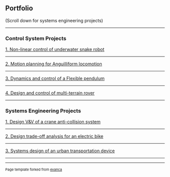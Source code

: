 ## Portfolio
(Scroll down for systems engineering projects)

---

### Control System Projects

[1. Non-linear control of underwater snake robot](/snake_sample_page)


---
[2. Motion planning for Anguilliform locomotion](/Caterpillar)


---
[3. Dynamics and control of a Flexible pendulum](/flex_pend)

---

[4. Design and control of multi-terrain rover](/rover)


---

### Systems Engineering Projects

[1. Design V&V of a crane anti-collision system](https://drive.google.com/open?id=1qG89SA1uMuKAB71f8-gZlZCMjrQReXL-)

---
[2. Design trade-off analysis for an electric bike](/ense622)

---
[3. Systems design of an urban transportation device](/ense621)


---




---
<p style="font-size:11px">Page template forked from <a href="https://github.com/evanca/quick-portfolio">evanca</a></p>
<!-- Remove above link if you don't want to attibute -->
